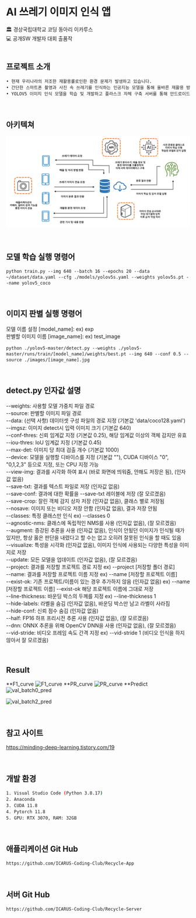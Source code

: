 # AI 쓰레기 이미지 인식 앱

🏛 경상국립대학교 코딩 동아리 이카루스  
💻 공개SW 개발자 대회 출품작  
</br>

## 프로젝트 소개  

```bash
• 현재 우리나라의 저조한 재활용률로인한 환경 문제가 발생하고 있습니다.
• 간단한 스마트폰 촬영과 사진 속 쓰레기를 인식하는 인공지능 모델을 통해 올바른 재활용 방법을 제공하고자합니다.
• YOLOV5 이미지 인식 모델을 학습 및 개발하고 플라스크 자체 구축 서버를 통해 안드로이드 앱과 통신하여 동작합니다.
```

</br>
  
## 아키텍쳐
![이미지 설명](https://github.com/ICARUS-Coding-Club/Recycle-App/blob/master/image_view/%EC%95%84%ED%82%A4%ED%85%8D%EC%B3%90.png)

</br>

## 모델 학습 실행 명령어
    python train.py --img 640 --batch 16 --epochs 20 --data ~/dataset/data.yaml --cfg ./models/yolov5s.yaml --weights yolov5s.pt --name yolov5_coco

</br>

## 이미지 판별 실행 명령어
모델 이름 설정 [model_name]: ex) exp   
판별할 이미지 이름 [image_name]: ex) test_image

    python ./yolov5-master/detect.py --weights ./yolov5-master/runs/train/[model_name]/weights/best.pt --img 640 --conf 0.5 --source ./images/[image_name].jpg

</br>

## detect.py 인자값 설명
--weights: 사용할 모델 가중치 파일 경로  
--source: 판별할 이미지 파일 경로  
--data: (선택 사항) 데이터셋 구성 파일의 경로 지정 (기본값 'data/coco128.yaml')  
--imgsz: 이미지 detect시 입력 이미지 크기 (기본값 640)  
--conf-thres: 신뢰 임계값 지정 (기본값 0.25), 해당 임계값 이상의 객체 감지만 유효  
--iou-thres: IoU 임계값 지정 (기본값 0.45)  
--max-det: 이미지 당 최대 검출 개수 (기본값 1000)  
--device: 모델을 실행할 디바이스를 지정 (기본값 ""), CUDA 디바이스 "0", "0,1,2,3" 등으로 지정, 또는 CPU 지정 가능  
--view-img: 결과를 시각화 하여 표시 (바로 화면에 띄워줌, 안해도 저장은 됨), (인자값 없음)  
--save-txt: 결과를 텍스트 파일로 저장 (인자값 없음)  
--save-conf: 결과에 대한 확률을 --save-txt 레이블에 저장 (잘 모르겠음)  
--save-crop: 잘린 객체 감지 상자 저장 (인자값 없음), 클래스 별로 저장됨  
--nosave: 이미지 또는 비디오 저장 안함 (인자값 없음), 결과 저장 안됨  
--classes: 특정 클래스만 인식 ex) --classes 0  
--agnostic-nms: 클래스에 독립적인 NMS를 사용 (인자값 없음), (잘 모르겠음)  
--augment: 증강된 추론을 사용 (인자값 없음), 인식이 안됬던 이미지가 인식될 때가 있지만, 항상 옳은 판단을 내렸다고 할 수는 없고 오히려 잘못된 인식을 할 때도 있음  
--visualize: 특성을 시각화 (인자값 없음), 이미지 인식에 사용되는 다양한 특성을 이미지로 저장  
--update: 모든 모델을 업데이트 (인자값 없음), (잘 모르겠음)  
--project: 결과를 저장할 프로젝트 경로 지정 ex) --project [저장할 폴더 경로]  
--name: 결과를 저장할 프로젝트 이름 지정 ex) --name [저장할 프로젝트 이름]  
--exist-ok: 기존 프로젝트/이름이 있는 경우 추가하지 않음 (인자값 없음) ex) --name [저장할 프로젝트 이름] --exist-ok 해당 프로젝트 이름에 그대로 저장  
--line-thickness: 바운딩 박스의 두께를 지정 ex) --line-thickness 1  
--hide-labels: 라벨을 숨김 (인자값 없음), 바운딩 박스만 남고 라벨이 사라짐  
--hide-conf: 신뢰 점수 숨김 (인자값 없음)  
--half: FP16 하프 프리시전 추론 사용 (인자값 없음), (잘 모르겠음)  
--dnn: ONNX 추론을 위해 OpenCV DNN을 사용 (인자값 없음), (잘 모르겠음)  
--vid-stride: 비디오 프레임 속도 간격 지정 ex) --vid-stride 1 (비디오 인식을 하지 않아서 잘 모르겠음)  

</br>

## Result
**F1_curve
![F1_curve](https://github.com/ICARUS-Coding-Club/Recycle-AI/assets/34588777/9c2836ae-64b0-4d0e-9654-96c189a617d1)
**PR_curve
![PR_curve](https://github.com/ICARUS-Coding-Club/Recycle-AI/assets/34588777/725cd2c8-0d86-4e1e-b847-09a202d47294)
**Predict
![val_batch0_pred](https://github.com/ICARUS-Coding-Club/Recycle-AI/assets/34588777/37a283e3-803e-41b3-b6a4-72af5d19a230)


![val_batch2_pred](https://github.com/ICARUS-Coding-Club/Recycle-AI/assets/34588777/dc44c2c2-e6b1-45c0-aee2-585d2577a720)


</br>

## 참고 사이트
https://minding-deep-learning.tistory.com/19

</br>

## 개발 환경

```bash
1. Visual Studio Code (Python 3.8.17)
2. Anaconda
3. CUDA 11.8
4. Pytorch 11.8
5. GPU: RTX 3070, RAM: 32GB
```

</br>

## 애플리케이션 Git Hub  

```bash
https://github.com/ICARUS-Coding-Club/Recycle-App
```

</br>

## 서버 Git Hub  

```bash
https://github.com/ICARUS-Coding-Club/Recycle-Server
```

</br>
